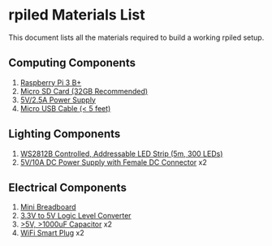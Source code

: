 # rpiled Materials List
This document lists all the materials required to build a working rpiled setup.

## Computing Components
1. [Raspberry Pi 3 B+](https://www.raspberrypi.org/products/raspberry-pi-3-model-b-plus/)
2. [Micro SD Card (32GB Recommended)](https://www.amazon.com/SanDisk-microSDHC-Standard-Packaging-SDSQUNC-032G-GN6MA/dp/B010Q57T02)
3. [5V/2.5A Power Supply](https://www.amazon.com/Charger-UROPHYLLA-Portable-Android-Galaxy/dp/B06X9PY6RT/ref=sr_1_2?s=electronics&ie=UTF8&qid=1550786833&sr=1-2&keywords=urophylla)
4. [Micro USB Cable (< 5 feet)](https://www.amazon.com/Anker-3-Pack-Powerline-Micro-USB/dp/B015MJLEUS/ref=sr_1_6?s=electronics&ie=UTF8&qid=1550787024&sr=1-6&keywords=anker+micro+usb+cable)

## Lighting Components
1. [WS2812B Controlled, Addressable LED Strip (5m, 300 LEDs)](https://www.amazon.com/ALITOVE-Individually-Addressable-Flexible-Waterproof/dp/B018X04ES2/ref=sr_1_2_sspa?ie=UTF8&qid=1550787203&sr=8-2-spons&keywords=alitove+ws2812b&psc=1)
2. [5V/10A DC Power Supply with Female DC Connector](https://www.amazon.com/ALITOVE-Adapter-Converter-Charger-5-5x2-1mm/dp/B01M0KLECZ/ref=sr_1_3?ie=UTF8&qid=1550787355&sr=8-3&keywords=alitove+power+supply) x2

## Electrical Components
1. [Mini Breadboard](https://www.amazon.com/ELEGOO-6PCS-tie-Points-Breadboard-Arduino/dp/B01EV6SBXQ/ref=sr_1_3?ie=UTF8&qid=1550787513&sr=8-3&keywords=mini+breadboard)
2. [3.3V to 5V Logic Level Converter](https://www.adafruit.com/product/1787)
3. [>5V, >1000uF Capacitor](https://www.amazon.com/McIgIcM-1000uf-capacitor-Aluminum-electrolytic/dp/B06WGPNM19/ref=sr_1_4?ie=UTF8&qid=1550788229&sr=8-4&keywords=1000uf+25v+capacitor) x2
4. [WiFi Smart Plug](https://www.amazon.com/McIgIcM-1000uf-capacitor-Aluminum-electrolytic/dp/B06WGPNM19/ref=sr_1_4?ie=UTF8&qid=1550788229&sr=8-4&keywords=1000uf+25v+capacitor) x2
